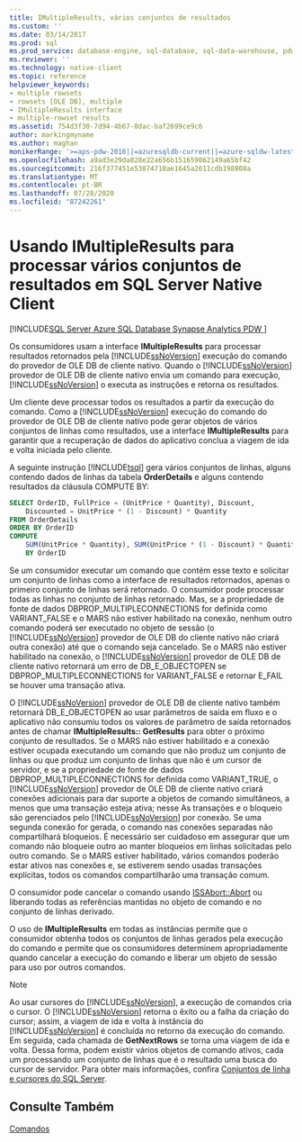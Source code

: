```yaml
---
title: IMultipleResults, vários conjuntos de resultados
ms.custom: ''
ms.date: 03/14/2017
ms.prod: sql
ms.prod_service: database-engine, sql-database, sql-data-warehouse, pdw
ms.reviewer: ''
ms.technology: native-client
ms.topic: reference
helpviewer_keywords:
- multiple rowsets
- rowsets [OLE DB], multiple
- IMultipleResults interface
- multiple-rowset results
ms.assetid: 754d3f30-7d94-4b67-8dac-baf2699ce9c6
author: markingmyname
ms.author: maghan
monikerRange: '>=aps-pdw-2016||=azuresqldb-current||=azure-sqldw-latest||>=sql-server-2016||=sqlallproducts-allversions||>=sql-server-linux-2017||=azuresqldb-mi-current'
ms.openlocfilehash: a9ad3e29da828e22a656b151659062149a65bf42
ms.sourcegitcommit: 216f377451e53874718ae1645a2611cdb198808a
ms.translationtype: MT
ms.contentlocale: pt-BR
ms.lasthandoff: 07/28/2020
ms.locfileid: "87242261"
---
```

# <a name="using-imultipleresults-to-process-multiple-result-sets-in-sql-server-native-client"></a>Usando IMultipleResults para processar vários conjuntos de resultados em SQL Server Native Client
[!INCLUDE[SQL Server Azure SQL Database Synapse Analytics PDW ](../../includes/applies-to-version/sql-asdb-asdbmi-asa-pdw.md)]

  Os consumidores usam a interface **IMultipleResults** para processar resultados retornados pela [!INCLUDE[ssNoVersion](../../includes/ssnoversion-md.md)] execução do comando do provedor de OLE DB de cliente nativo. Quando o [!INCLUDE[ssNoVersion](../../includes/ssnoversion-md.md)] provedor de OLE DB de cliente nativo envia um comando para execução, [!INCLUDE[ssNoVersion](../../includes/ssnoversion-md.md)] o executa as instruções e retorna os resultados.  
  
 Um cliente deve processar todos os resultados a partir da execução do comando. Como a [!INCLUDE[ssNoVersion](../../includes/ssnoversion-md.md)] execução do comando do provedor de OLE DB de cliente nativo pode gerar objetos de vários conjuntos de linhas como resultados, use a interface **IMultipleResults** para garantir que a recuperação de dados do aplicativo conclua a viagem de ida e volta iniciada pelo cliente.  
  
 A seguinte instrução [!INCLUDE[tsql](../../includes/tsql-md.md)] gera vários conjuntos de linhas, alguns contendo dados de linhas da tabela **OrderDetails** e alguns contendo resultados da cláusula COMPUTE BY:  
  
```sql
SELECT OrderID, FullPrice = (UnitPrice * Quantity), Discount,  
    Discounted = UnitPrice * (1 - Discount) * Quantity  
FROM OrderDetails  
ORDER BY OrderID  
COMPUTE  
    SUM(UnitPrice * Quantity), SUM(UnitPrice * (1 - Discount) * Quantity)  
    BY OrderID  
```  
  
 Se um consumidor executar um comando que contém esse texto e solicitar um conjunto de linhas como a interface de resultados retornados, apenas o primeiro conjunto de linhas será retornado. O consumidor pode processar todas as linhas no conjunto de linhas retornado. Mas, se a propriedade de fonte de dados DBPROP_MULTIPLECONNECTIONS for definida como VARIANT_FALSE e o MARS não estiver habilitado na conexão, nenhum outro comando poderá ser executado no objeto de sessão (o [!INCLUDE[ssNoVersion](../../includes/ssnoversion-md.md)] provedor de OLE DB do cliente nativo não criará outra conexão) até que o comando seja cancelado. Se o MARS não estiver habilitado na conexão, o [!INCLUDE[ssNoVersion](../../includes/ssnoversion-md.md)] provedor de OLE DB de cliente nativo retornará um erro de DB_E_OBJECTOPEN se DBPROP_MULTIPLECONNECTIONS for VARIANT_FALSE e retornar E_FAIL se houver uma transação ativa.  
  
 O [!INCLUDE[ssNoVersion](../../includes/ssnoversion-md.md)] provedor de OLE DB de cliente nativo também retornará DB_E_OBJECTOPEN ao usar parâmetros de saída em fluxo e o aplicativo não consumiu todos os valores de parâmetro de saída retornados antes de chamar **IMultipleResults:: GetResults** para obter o próximo conjunto de resultados. Se o MARS não estiver habilitado e a conexão estiver ocupada executando um comando que não produz um conjunto de linhas ou que produz um conjunto de linhas que não é um cursor de servidor, e se a propriedade de fonte de dados DBPROP_MULTIPLECONNECTIONS for definida como VARIANT_TRUE, o [!INCLUDE[ssNoVersion](../../includes/ssnoversion-md.md)] provedor de OLE DB de cliente nativo criará conexões adicionais para dar suporte a objetos de comando simultâneos, a menos que uma transação esteja ativa; nesse As transações e o bloqueio são gerenciados pelo [!INCLUDE[ssNoVersion](../../includes/ssnoversion-md.md)] por conexão. Se uma segunda conexão for gerada, o comando nas conexões separadas não compartilhará bloqueios. É necessário ser cuidadoso em assegurar que um comando não bloqueie outro ao manter bloqueios em linhas solicitadas pelo outro comando. Se o MARS estiver habilitado, vários comandos poderão estar ativos nas conexões e, se estiverem sendo usadas transações explícitas, todos os comandos compartilharão uma transação comum.  
  
 O consumidor pode cancelar o comando usando [ISSAbort::Abort](../../relational-databases/native-client-ole-db-interfaces/issabort-abort-ole-db.md) ou liberando todas as referências mantidas no objeto de comando e no conjunto de linhas derivado.  
  
 O uso de **IMultipleResults** em todas as instâncias permite que o consumidor obtenha todos os conjuntos de linhas gerados pela execução do comando e permite que os consumidores determinem apropriadamente quando cancelar a execução do comando e liberar um objeto de sessão para uso por outros comandos.  
  
> [!NOTE]  
>  Ao usar cursores do [!INCLUDE[ssNoVersion](../../includes/ssnoversion-md.md)], a execução de comandos cria o cursor. O [!INCLUDE[ssNoVersion](../../includes/ssnoversion-md.md)] retorna o êxito ou a falha da criação do cursor; assim, a viagem de ida e volta à instância do [!INCLUDE[ssNoVersion](../../includes/ssnoversion-md.md)] é concluída no retorno da execução do comando. Em seguida, cada chamada de **GetNextRows** se torna uma viagem de ida e volta. Dessa forma, podem existir vários objetos de comando ativos, cada um processando um conjunto de linhas que é o resultado uma busca do cursor de servidor. Para obter mais informações, confira [Conjuntos de linha e cursores do SQL Server](../../relational-databases/native-client-ole-db-rowsets/rowsets-and-sql-server-cursors.md).  
  
## <a name="see-also"></a>Consulte Também  
 [Comandos](../../relational-databases/native-client-ole-db-commands/commands.md)  
  
  
